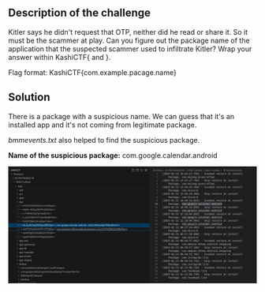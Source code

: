## Description of the challenge

Kitler says he didn't request that OTP, neither did he read or share it. So it must be the scammer at play. Can you figure out the package name of the application that the suspected scammer used to infiltrate Kitler? Wrap your answer within KashiCTF{ and }.

Flag format: KashiCTF{com.example.pacage.name}

## Solution

There is a package with a suspicious name. We can guess that it's an installed app and it's not coming from legitimate package.  

*bmmevents.txt* also helped to find the suspicious package.

**Name of the suspicious package:** com.google.calendar.android 

![alt text](image.png)

